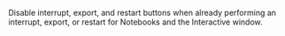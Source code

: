 Disable interrupt, export, and restart buttons when already performing an interrupt, export, or restart for Notebooks and the Interactive window.